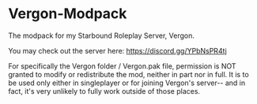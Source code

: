 # Vergon-Modpack
The modpack for my Starbound Roleplay Server, Vergon.

You may check out the server here:
https://discord.gg/YPbNsPR4tj

For specifically the Vergon folder / Vergon.pak file, permission is NOT granted to modify or redistribute the mod, neither in part nor in full.
It is to be used only either in singleplayer or for joining Vergon's server-- and in fact, it's very unlikely to fully work outside of those places.
